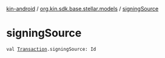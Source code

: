 [kin-android](../index.md) / [org.kin.sdk.base.stellar.models](index.md) / [signingSource](./signing-source.md)

# signingSource

`val `[`Transaction`](../org.kin.sdk.base.models.solana/-transaction/index.md)`.signingSource: Id`